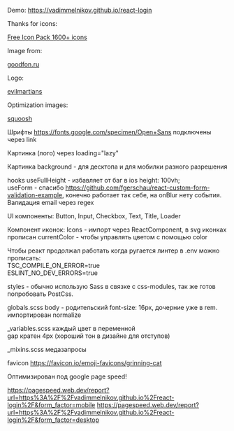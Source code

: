 Demo: https://vadimmelnikov.github.io/react-login

Thanks for icons:

[Free Icon Pack 1600+ icons](https://www.figma.com/community/file/886554014393250663)

Image from:

[goodfon.ru](https://www.goodfon.ru/wallpaper/tuman-oblaka-neboskreb.html)

Logo:

[evilmartians](https://evilmartians.com/)

Optimization images:

[squoosh](https://squoosh.app/)


Шрифты https://fonts.google.com/specimen/Open+Sans подключены через link

Картинка (лого) через loading="lazy"

Картинка background - для десктопа и для мобилки разного разрешения

hooks
  useFullHeight - избавляет от баг в ios height: 100vh; 
  <br>
  useForm - спасибо https://github.com/fgerschau/react-custom-form-validation-example, конечно работает так себе, на onBlur нету события. Валидация email через regex

UI компоненты: Button, Input, Checkbox, Text, Title, Loader

Компонент иконок: Icons - импорт через ReactComponent, в svg иконках прописан currentColor - чтобы управлять цветом с помощью color

Чтобы реакт продолжал работать когда ругается линтер в .env можно прописать:
<br>
TSC_COMPILE_ON_ERROR=true
<br>
ESLINT_NO_DEV_ERRORS=true


styles - обычно использую Sass в связке с css-modules, так же готов попробовать PostCss.

globals.scss 
  body - родительский font-size: 16px, дочерние уже в rem.
  <br>
  импортирован normalize

_variables.scss
  каждый цвет в переменной
  <br>
  gap кратен 4px (хороший тон в дизайне для отступов)

_mixins.scss медазапросы 

favicon https://favicon.io/emoji-favicons/grinning-cat

Оптимизирован под google page speed!

https://pagespeed.web.dev/report?url=https%3A%2F%2Fvadimmelnikov.github.io%2Freact-login%2F&form_factor=mobile
https://pagespeed.web.dev/report?url=https%3A%2F%2Fvadimmelnikov.github.io%2Freact-login%2F&form_factor=desktop